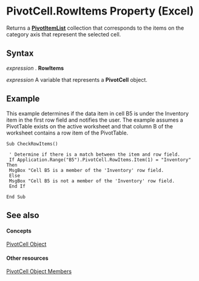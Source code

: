 
# PivotCell.RowItems Property (Excel)

Returns a  **[PivotItemList](2b0fc8e5-6073-9cb1-2217-1e8715cddb1e.md)** collection that corresponds to the items on the category axis that represent the selected cell.


## Syntax

 _expression_ . **RowItems**

 _expression_ A variable that represents a **PivotCell** object.


## Example

This example determines if the data item in cell B5 is under the Inventory item in the first row field and notifies the user. The example assumes a PivotTable exists on the active worksheet and that column B of the worksheet contains a row item of the PivotTable.


```
Sub CheckRowItems() 
 
 ' Determine if there is a match between the item and row field. 
 If Application.Range("B5").PivotCell.RowItems.Item(1) = "Inventory" Then 
 MsgBox "Cell B5 is a member of the 'Inventory' row field. 
 Else 
 MsgBox "Cell B5 is not a member of the 'Inventory' row field. 
 End If 
 
End Sub
```


## See also


#### Concepts


[PivotCell Object](76b8a2dc-90ee-7475-d327-d27cb1e92703.md)
#### Other resources


[PivotCell Object Members](e486cd5d-3f31-29d4-b811-24fc0aed6803.md)
